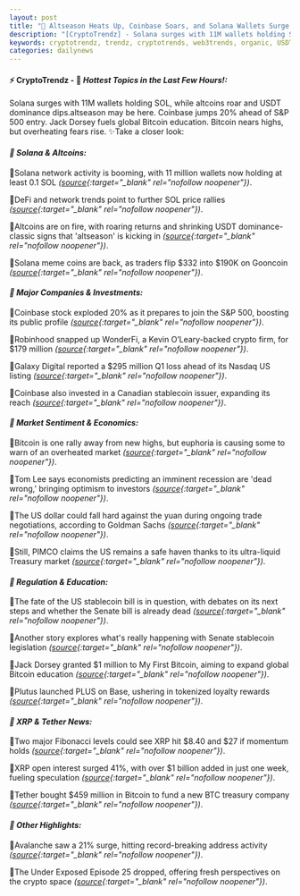 ```yaml
---
layout: post
title: "🌅 Altseason Heats Up, Coinbase Soars, and Solana Wallets Surge While Bitcoin Waits Its Turn"
description: "[CryptoTrendz] - Solana surges with 11M wallets holding SOL, while altcoins roar and USDT dominance dips.altseason may be here. Coinbase jumps 20% ahead of S&P 500 entry. Jack Dorsey fuels global Bitcoin education. Bitcoin nears highs, but overheating fears rise."
keywords: cryptotrendz, trendz, cryptotrends, web3trends, organic, USDT, market, Bitcoin, Crypto, XRP, SOL, BTC, Digital, stablecoin, Network
categories: dailynews
---
```


#### ⚡ CryptoTrendz - 📌 *Hottest Topics in the Last Few Hours!:*

Solana surges with 11M wallets holding SOL, while altcoins roar and USDT dominance dips.altseason may be here. Coinbase jumps 20% ahead of S&P 500 entry. Jack Dorsey fuels global Bitcoin education. Bitcoin nears highs, but overheating fears rise. ✨Take a closer look:


#### *🔖 Solana & Altcoins:*  

🔹Solana network activity is booming, with 11 million wallets now holding at least 0.1 SOL *([source](https://s.avyag.com/xfw5){:target="_blank" rel="nofollow noopener"})*.  

🔹DeFi and network trends point to further SOL price rallies *([source](https://s.avyag.com/bnif){:target="_blank" rel="nofollow noopener"})*.  

🔹Altcoins are on fire, with roaring returns and shrinking USDT dominance-classic signs that 'altseason' is kicking in *([source](https://s.avyag.com/b5fb){:target="_blank" rel="nofollow noopener"})*.  

🔹Solana meme coins are back, as traders flip $332 into $190K on Gooncoin *([source](https://s.avyag.com/sktv){:target="_blank" rel="nofollow noopener"})*.  

#### *🔖 Major Companies & Investments:*  

🔹Coinbase stock exploded 20% as it prepares to join the S&P 500, boosting its public profile *([source](https://s.avyag.com/291d){:target="_blank" rel="nofollow noopener"})*.  

🔹Robinhood snapped up WonderFi, a Kevin O’Leary-backed crypto firm, for $179 million *([source](https://s.avyag.com/37fi){:target="_blank" rel="nofollow noopener"})*.  

🔹Galaxy Digital reported a $295 million Q1 loss ahead of its Nasdaq US listing *([source](https://s.avyag.com/zeio){:target="_blank" rel="nofollow noopener"})*.  

🔹Coinbase also invested in a Canadian stablecoin issuer, expanding its reach *([source](https://s.avyag.com/cj5t){:target="_blank" rel="nofollow noopener"})*.  

#### *🔖 Market Sentiment & Economics:*  

🔹Bitcoin is one rally away from new highs, but euphoria is causing some to warn of an overheated market *([source](https://s.avyag.com/a7di){:target="_blank" rel="nofollow noopener"})*.  

🔹Tom Lee says economists predicting an imminent recession are 'dead wrong,' bringing optimism to investors *([source](https://s.avyag.com/0ofe){:target="_blank" rel="nofollow noopener"})*.  

🔹The US dollar could fall hard against the yuan during ongoing trade negotiations, according to Goldman Sachs *([source](https://s.avyag.com/ne4e){:target="_blank" rel="nofollow noopener"})*.  

🔹Still, PIMCO claims the US remains a safe haven thanks to its ultra-liquid Treasury market *([source](https://s.avyag.com/zorz){:target="_blank" rel="nofollow noopener"})*.  

#### *🔖 Regulation & Education:*  

🔹The fate of the US stablecoin bill is in question, with debates on its next steps and whether the Senate bill is already dead *([source](https://s.avyag.com/2wr9){:target="_blank" rel="nofollow noopener"})*.  

🔹Another story explores what's really happening with Senate stablecoin legislation *([source](https://s.avyag.com/m1z0){:target="_blank" rel="nofollow noopener"})*.  

🔹Jack Dorsey granted $1 million to My First Bitcoin, aiming to expand global Bitcoin education *([source](https://s.avyag.com/juzl){:target="_blank" rel="nofollow noopener"})*.  

🔹Plutus launched PLUS on Base, ushering in tokenized loyalty rewards *([source](https://s.avyag.com/8cf2){:target="_blank" rel="nofollow noopener"})*.  

#### *🔖 XRP & Tether News:*  

🔹Two major Fibonacci levels could see XRP hit $8.40 and $27 if momentum holds *([source](https://s.avyag.com/knvt){:target="_blank" rel="nofollow noopener"})*.  

🔹XRP open interest surged 41%, with over $1 billion added in just one week, fueling speculation *([source](https://s.avyag.com/jqpu){:target="_blank" rel="nofollow noopener"})*.  

🔹Tether bought $459 million in Bitcoin to fund a new BTC treasury company *([source](https://s.avyag.com/tu46){:target="_blank" rel="nofollow noopener"})*.  

#### *🔖 Other Highlights:*  

🔹Avalanche saw a 21% surge, hitting record-breaking address activity *([source](https://s.avyag.com/00mq){:target="_blank" rel="nofollow noopener"})*.  

🔹The Under Exposed Episode 25 dropped, offering fresh perspectives on the crypto space *([source](https://s.avyag.com/i08p){:target="_blank" rel="nofollow noopener"})*.